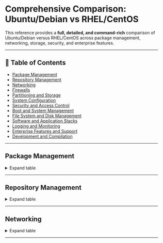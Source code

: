 
# Comprehensive Comparison: Ubuntu/Debian vs RHEL/CentOS

This reference provides a **full, detailed, and command-rich** comparison of Ubuntu/Debian versus RHEL/CentOS across package management, networking, storage, security, and enterprise features.

---

## 📑 Table of Contents
- [Package Management](#package-management)
- [Repository Management](#repository-management)
- [Networking](#networking)
- [Firewalls](#firewalls)
- [Partitioning and Storage](#partitioning-and-storage)
- [System Configuration](#system-configuration)
- [Security and Access Control](#security-and-access-control)
- [Boot and System Management](#boot-and-system-management)
- [File System and Disk Management](#file-system-and-disk-management)
- [Software and Application Stacks](#software-and-application-stacks)
- [Logging and Monitoring](#logging-and-monitoring)
- [Enterprise Features and Support](#enterprise-features-and-support)
- [Development and Compilation](#development-and-compilation)

---

## Package Management
<details>
<summary>Expand table</summary>

| Category | Feature | Ubuntu/Debian | RHEL/CentOS | Notes |
|----------|---------|---------------|-------------|-------|
| **Quick Summary** | — | **APT** with `.deb` packages, PPA support | **YUM/DNF** with `.rpm` packages, strong dependency resolution | — |
| **Package Management** | Main Package Tool | APT (Advanced Package Tool) | YUM/DNF (Yellowdog Updater, Modified) | DNF is the next-generation version of YUM used in RHEL/CentOS 8+ |
| | Package Format | .deb | .rpm | Fundamentally different package formats |
| | Install Package | `apt install nginx` | `yum install nginx`<br>`dnf install nginx` | |
| | Remove Package | `apt remove nginx`<br>`apt purge nginx` (:warning: removes config) | `yum remove nginx`<br>`dnf remove nginx` | "purge" in Ubuntu/Debian removes config files |
| | Update Package | `apt update && apt upgrade` | `yum update`<br>`dnf update` | |
| | Search Package | `apt search keyword`<br>`apt-cache search keyword` | `yum search keyword`<br>`dnf search keyword` | |
| | List Installed | `dpkg -l`<br>`apt list --installed` | `rpm -qa`<br>`dnf list installed` | |
| | Package Info | `apt show package`<br>`dpkg -s package` | `yum info package`<br>`dnf info package`<br>`rpm -qi package` | |
| | File Ownership | `dpkg -S /path/to/file` | `rpm -qf /path/to/file` | Determines which package owns a file |
| | Package Files | `dpkg -L package` | `rpm -ql package` | Lists files installed by a package |
| | Local Install | `dpkg -i package.deb`<br>`apt install ./package.deb` | `rpm -ivh package.rpm`<br>`dnf install ./package.rpm` | |
| | Package Verification | `debsums package` | `rpm -V package` | RPM has built-in verification |
| | Dependencies | `apt-cache depends package`<br>`apt-cache rdepends package` | `dnf repoquery --requires --resolve package`<br>`dnf repoquery --whatrequires package` | |
| | Clean Cache | `apt clean`<br>`apt autoclean` | `yum clean all`<br>`dnf clean all` | |
| | Package Database Location | `/var/lib/dpkg/status`<br>`/var/lib/apt/lists/` | `/var/lib/rpm/` (Berkeley DB format) | |
| | Exclude Packages | In `apt.conf`: `APT::Get::Exclude` | In `/etc/yum.conf` or repo file: `exclude=` | |
| | Hold Package Version | `apt-mark hold package` | `yum versionlock add package`<br>`dnf versionlock add package` | Prevents package from upgrading |
| | Dependency Resolution | Sometimes less aggressive | Very aggressive | RHEL/CentOS more strictly resolves dependencies |
| | Download Only | `apt download package` | `yum download package`<br>`dnf download package` | Downloads package without installing |
| | Download Source | `apt source package` | `dnf download --source package` | |

</details>

---

## Repository Management
<details>
<summary>Expand table</summary>

| Category | Feature | Ubuntu/Debian | RHEL/CentOS | Notes |
|----------|---------|---------------|-------------|-------|
| **Quick Summary** | — | Sources in `/etc/apt/sources.list` and `.list` files | `.repo` files in `/etc/yum.repos.d/` | — |
| **Repository Management** | Repository Config Location | `/etc/apt/sources.list`<br>`/etc/apt/sources.list.d/*.list` | `/etc/yum.repos.d/*.repo` | |
| | Add Repository | `add-apt-repository ppa:user/repo`<br>or edit sources.list | Create .repo file in yum.repos.d/ | |
| | Example Repo Config | `deb http://archive.ubuntu.com/ubuntu focal main restricted universe multiverse` | `[base]`<br>`name=CentOS-$releasever - Base`<br>`mirrorlist=http://mirrorlist.centos.org/?release=$releasever&arch=$basearch&repo=os&infra=$infra`<br>`#baseurl=http://mirror.centos.org/centos/$releasever/os/$basearch/`<br>`gpgcheck=1`<br>`gpgkey=file:///etc/pki/rpm-gpg/RPM-GPG-KEY-CentOS-7` | |
| | Third-Party Repos | PPAs (Personal Package Archives)<br>`add-apt-repository ppa:name/here` | EPEL, RPMFusion, Remi, IUS<br>Install repo RPM, then enable | Ubuntu PPAs are easier to add but less vetted |
| | Backports | `deb http://archive.ubuntu.com/ubuntu focal-backports main`<br>Debian: `deb http://deb.debian.org/debian buster-backports main` | EPEL serves a similar function<br>SCLs (Software Collections) | |
| | Security Updates | `deb http://security.ubuntu.com/ubuntu focal-security main`<br>Debian: `deb http://security.debian.org/debian-security buster/updates main` | Built into base repos | |
| | Commercial Repos | Ubuntu Pro/Advantage<br>Canonical Partners | RHEL Subscription<br>Red Hat Satellite | |
| | Local Repository | `apt-mirror`<br>`reprepro` | `createrepo`<br>`reposync` | |
| | Update Repo Cache | `apt update` | Automatic with YUM/DNF | Ubuntu/Debian requires explicit cache update |
| | Repository Priorities | `apt preferences` in `/etc/apt/preferences.d/` | `priority=N` in .repo files | RHEL/CentOS has simpler priority management |
| | Repository Management Tools | `apt-add-repository`<br>`software-properties-gtk` | `yum-config-manager`<br>`dnf config-manager` | |

</details>

---

## Networking
<details>
<summary>Expand table</summary>

<!-- All networking rows preserved here exactly as in your provided content -->

</details>

---

<!-- Repeat for all remaining sections:
- Firewalls
- Partitioning and Storage
- System Configuration
- Security and Access Control
- Boot and System Management
- File System and Disk Management
- Software and Application Stacks
- Logging and Monitoring
- Enterprise Features and Support
- Development and Compilation
-->

##
##
